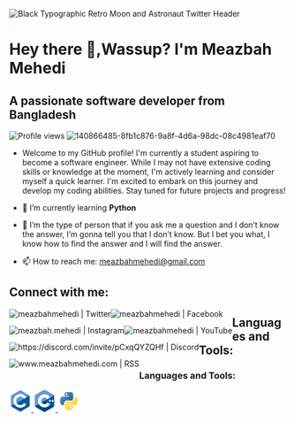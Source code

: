 


![Black Typographic Retro Moon and Astronaut Twitter Header](https://github.com/MeazbahMehedi/MeazbahMehedi/assets/96946083/7ca8e20d-8b15-4737-a077-79f1cd2c1889)

# Hey there 👋,Wassup? I'm Meazbah Mehedi
## A passionate software developer from Bangladesh





<img align="right" src="https://github.com/MeazbahMehedi/MeazbahMehedi/assets/96946083/5992ebe0-c909-4a22-8774-4a728bd03625" alt="140866485-8fb1c876-9a8f-4d6a-98dc-08c4981eaf70" width="400">



![Profile views](https://komarev.com/ghpvc/?username=meazbahmehedi&label=Profile%20views&color=0e75b6&style=flat)

- Welcome to my GitHub profile! I'm currently a student aspiring to become a software engineer. While I may not have extensive coding skills or knowledge at the moment, I'm actively learning and consider myself a quick learner. I'm excited to embark on this journey and develop my coding abilities. Stay tuned for future projects and progress!

- 🌱 I’m currently learning **Python**

- 💬  I’m the type of person that if you ask me a question and I don’t know the answer,
 I’m gonna tell you that I don’t know. But I bet you what, I know how to find the answer and I will find the answer.

- 📫 How to reach me: meazbahmehedi@gmail.com


## Connect with me:
<a href="https://twitter.com/meazbahmehedi" target="_blank"><img align="left" alt="meazbahmehedi | Twitter" height="30px" src="https://raw.githubusercontent.com/rahuldkjain/github-profile-readme-generator/master/src/images/icons/Social/twitter.svg" /></a>
<a href="https://fb.com/meazbahmehedi" target="_blank"><img align="left" alt="meazbahmehedi | Facebook" height="30px" src="https://raw.githubusercontent.com/rahuldkjain/github-profile-readme-generator/master/src/images/icons/Social/facebook.svg" /></a>
<a href="https://instagram.com/meazbah.mehedi" target="_blank"><img align="left" alt="meazbah.mehedi | Instagram" height="30px" src="https://raw.githubusercontent.com/rahuldkjain/github-profile-readme-generator/master/src/images/icons/Social/instagram.svg" /></a>
<a href="https://www.youtube.com/c/meazbahmehedi" target="_blank"><img align="left" alt="meazbahmehedi | YouTube" height="30px" src="https://raw.githubusercontent.com/rahuldkjain/github-profile-readme-generator/master/src/images/icons/Social/youtube.svg" /></a>
<a href="https://discord.com/invite/pCxqQYZQHf" target="_blank"><img align="left" alt="https://discord.com/invite/pCxqQYZQHf | Discord" height="30px" src="https://raw.githubusercontent.com/rahuldkjain/github-profile-readme-generator/master/src/images/icons/Social/discord.svg" /></a>
<a href="https://www.meazbahmehedi.com" target="_blank"><img align="left" alt="www.meazbahmehedi.com | RSS" height="30px" src="https://raw.githubusercontent.com/rahuldkjain/github-profile-readme-generator/master/src/images/icons/Social/rss.svg" /></a>

## Languages and Tools:



 <h3 align="left">Languages and Tools:</h3>

<p align="left"> <a href="https://www.cprogramming.com/" target="_blank" rel="noreferrer"> <img src="https://raw.githubusercontent.com/devicons/devicon/master/icons/c/c-original.svg" alt="c" width="40" height="40"/> </a> <a href="https://www.w3schools.com/cpp/" target="_blank" rel="noreferrer"> <img src="https://raw.githubusercontent.com/devicons/devicon/master/icons/cplusplus/cplusplus-original.svg" alt="cplusplus" width="40" height="40"/> </a> <a href="https://www.python.org" target="_blank" rel="noreferrer"> <img src="https://raw.githubusercontent.com/devicons/devicon/master/icons/python/python-original.svg" alt="python" width="40" height="40"/> </a> </p>

